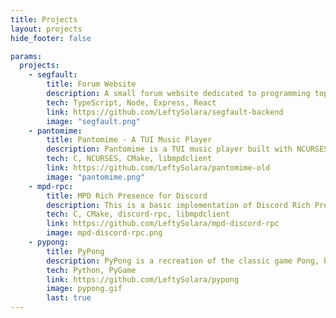 ```yaml
---
title: Projects
layout: projects
hide_footer: false

params:
  projects:
    - segfault:
        title: Forum Website
        description: A small forum website dedicated to programming topics. Users can create accounts, log in/out, create threads, and post comments. This project uses Node.js on the backend and React.js on the frontend.
        tech: TypeScript, Node, Express, React
        link: https://github.com/LeftySolara/segfault-backend
        image: "segfault.png"
    - pantomime:
        title: Pantomime - A TUI Music Player
        description: Pantomime is a TUI music player built with NCURSES. It connects to your local or remote MPD instance and allows you to control playback, browse your library, and modify your current playlist. It was inspired by other MPD clients such as ncmpc and ncmpcpp.
        tech: C, NCURSES, CMake, libmpdclient
        link: https://github.com/LeftySolara/pantomime-old
        image: "pantomime.png"
    - mpd-rpc:
        title: MPD Rich Presence for Discord
        description: This is a basic implementation of Discord Rich Presence for MPD. It detects the currently playing song in MPD and sets your Discord status to display the track information.
        tech: C, CMake, discord-rpc, libmpdclient
        link: https://github.com/LeftySolara/mpd-discord-rpc
        image: mpd-discord-rpc.png
    - pypong:
        title: PyPong
        description: PyPong is a recreation of the classic game Pong, but written in Python. The game allows you to play against a computer-controlled opponent and keeps score.
        tech: Python, PyGame
        link: https://github.com/LeftySolara/pypong
        image: pypong.gif
        last: true
---
```

